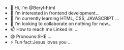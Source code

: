- 👋 Hi, I’m @Beryl-html
- 👀 I’m interested in frontend development...
- 🌱 I’m currently learning HTML, CSS, JAVASCRIPT ...
- 💞️ I’m looking to collaborate on nothing for now...
- 📫 How to reach me Linked in:  ...
- 😄 Pronouns:SHE ...
- ⚡ Fun fact:Jesus loves you ...

<!---
Beryl-html/Beryl-html is a ✨ special ✨ repository because its `README.md` (this file) appears on your GitHub profile.
You can click the Preview link to take a look at your changes.
--->
